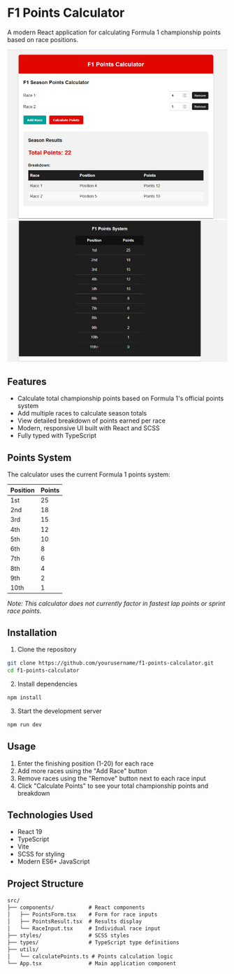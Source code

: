 # F1 Points Calculator

A modern React application for calculating Formula 1 championship points based on race positions.

![F1 Points Calculator](/src/assets/preview-1.png)
![F1 Points Calculator](/src/assets/preview-2.png)

## Features

- Calculate total championship points based on Formula 1's official points system
- Add multiple races to calculate season totals
- View detailed breakdown of points earned per race
- Modern, responsive UI built with React and SCSS
- Fully typed with TypeScript

## Points System

The calculator uses the current Formula 1 points system:

| Position | Points |
|----------|--------|
| 1st | 25 |
| 2nd | 18 |
| 3rd | 15 |
| 4th | 12 |
| 5th | 10 |
| 6th | 8 |
| 7th | 6 |
| 8th | 4 |
| 9th | 2 |
| 10th | 1 |

*Note: This calculator does not currently factor in fastest lap points or sprint race points.*
## Installation

1. Clone the repository
```bash
git clone https://github.com/yourusername/f1-points-calculator.git
cd f1-points-calculator
```

2. Install dependencies
```bash
npm install
```

3. Start the development server
```bash
npm run dev
```

## Usage

1. Enter the finishing position (1-20) for each race
2. Add more races using the "Add Race" button
3. Remove races using the "Remove" button next to each race input
4. Click "Calculate Points" to see your total championship points and breakdown

## Technologies Used

- React 19
- TypeScript
- Vite
- SCSS for styling
- Modern ES6+ JavaScript

## Project Structure

```
src/
├── components/           # React components
│   ├── PointsForm.tsx    # Form for race inputs
│   ├── PointsResult.tsx  # Results display
│   └── RaceInput.tsx     # Individual race input
├── styles/               # SCSS styles
├── types/                # TypeScript type definitions
├── utils/                
│   └── calculatePoints.ts # Points calculation logic
└── App.tsx               # Main application component
```